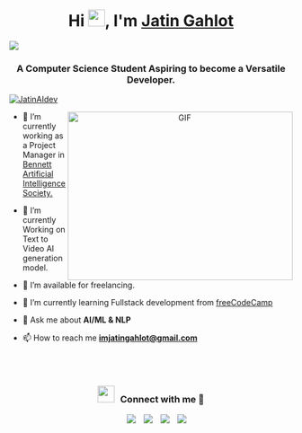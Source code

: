 <h1 align="center">Hi <img src="https://media.giphy.com/media/hvRJCLFzcasrR4ia7z/giphy.gif" width="30">, I'm <a href="https://github.com/JATINGAHLOT" target="blank">
Jatin Gahlot</a></h1>
<img src="https://user-images.githubusercontent.com/73097560/115834477-dbab4500-a447-11eb-908a-139a6edaec5c.gif">
<h3 align="center">A Computer Science Student Aspiring to become a Versatile Developer.</h3>

<p align="left"></p>

<p align="left"> <a href="https://twitter.com/JatinAIdev" target="blank"><img src="https://img.shields.io/twitter/follow/JatinAIdev?logo=twitter&style=for-the-badge" alt="JatinAIdev" /></a> </p>

<a target="_blank" align="center">
  <img align="right" top="500" height="300" width="400" alt="GIF" src="https://media.giphy.com/media/SWoSkN6DxTszqIKEqv/giphy.gif">
</a>

- 🔭 I’m currently working as a Project Manager in <a href="https://bennettai.github.io/" target="blank">Bennett Artificial Intelligence Society.</a>

- 🌱 I’m currently Working on Text to Video AI generation model.

- 🤝 I’m available for freelancing.

- 🌱 I’m currently learning Fullstack development from <a href="https://github.com/freeCodeCamp/freeCodeCamp" target="blank">freeCodeCamp</a>

- 💬 Ask me about **AI/ML & NLP**

- 📫 How to reach me **imjatingahlot@gmail.com**

  <br><br>

<h3 align="center" > <img src="https://media.giphy.com/media/iY8CRBdQXODJSCERIr/giphy.gif" width="30" height="30" style="margin-right: 10px;">Connect with me 🤝 </h3>

<p align="center">

 <div align="center"  class="icons-social" style="margin-left: 10px;">
        <a style="margin-left: 10px;"  target="_blank" href="https://twitter.com/JatinAIdev/">
			<img src="https://img.icons8.com/doodle/40/000000/linkedin--v2.png"></a>
        <a style="margin-left: 10px;" target="_blank" href="https://github.com/JATINGAHLOT">
		<img src="https://img.icons8.com/doodle/40/000000/github--v1.png"></a>
				<bold></bold>
        <a style="margin-left: 10px;" target="_blank" href="https://instagram.com/jatin.gahlot_">
			<img src="https://img.icons8.com/doodle/40/000000/instagram-new--v2.png"></a>
		<a style="margin-left: 10px;" target="_blank" href="https://twitter.com/JatinAIdev">
			<img src="https://img.icons8.com/doodle/1x/twitter-squared--v2.png" ></a>
		<bold>
    </bold>
      </div>

</p>

